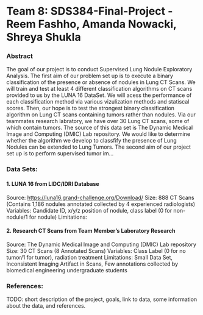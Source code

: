 # Team 8: SDS384-Final-Project - Reem Fashho, Amanda Nowacki, Shreya Shukla 

### Abstract
The goal of our project is to conduct Supervised Lung Nodule Exploratory Analysis. 
The first aim of our problem set up is to execute a binary classification of the presence or absence of nodules in Lung CT Scans. We will train and test at least 4 different classification algorithms on CT scans provided to us by the LUNA 16 DataSet. We will acess the performance of each classification method via various vizulization methods and statiscal scores. Then, our hope is to test the strongest binary classification algorithm on Lung CT scans containing tumors rather than nodules. Via our teammates research labratory, we have over 30 Lung CT scans, some of which contain tumors. The source of this data set is The Dynamic Medical Image and Computing (DMIC) Lab repository. We would like to determine whether the algorithm we develop to classfify the presence of Lung Nodules can be extended to Lung Tumors. The second aim of our project set up is to perform supervised tumor im... 


### Data Sets: 
#### 1. LUNA 16 from LIDC/IDRI Database
Source: https://luna16.grand-challenge.org/Download/
Size: 888 CT Scans (Contains 1,186 nodules annotated collected by 4 experienced radiologists)
Variables: Candidate ID, x/y/z position of nodule, class label (0 for non-nodule/1 for nodule)
Limitations: 


#### 2. Research CT Scans from Team Member’s Laboratory Research 

Source: The Dynamic Medical Image and Computing (DMIC) Lab repository
Size: 30 CT Scans (8 Annotated Scans)
Variables: Class Label (0 for no tumor/1 for tumor), radiation treatment
Limitations: Small Data Set, Inconsistent Imaging Artifact in Scans, Few annotations collected by biomedical engineering undergraduate students

### References: 



TODO: short description of the project, goals, link to data, some information about the data, and references.
